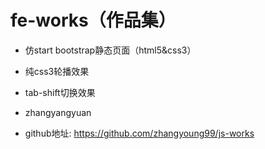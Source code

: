 # fe-works（作品集）

- 仿start bootstrap静态页面（html5&css3）
- 纯css3轮播效果
- tab-shift切换效果
 

- zhangyangyuan
- github地址: https://github.com/zhangyoung99/js-works

